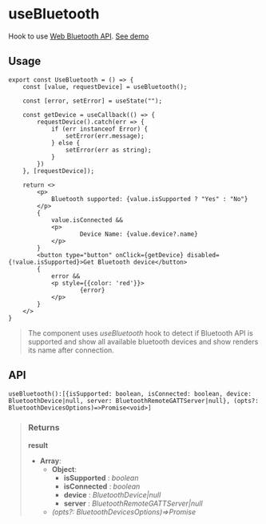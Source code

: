 # useBluetooth
Hook to use [Web Bluetooth API](https://developer.mozilla.org/en-US/docs/Web/API/Web_Bluetooth_API). [See demo](https://ndriadev.github.io/react-tools/#/hooks/api-dom/useBluetooth)

## Usage

```tsx
export const UseBluetooth = () => {
	const [value, requestDevice] = useBluetooth();

	const [error, setError] = useState("");

	const getDevice = useCallback(() => {
		requestDevice().catch(err => {
			if (err instanceof Error) {
				setError(err.message);
			} else {
				setError(err as string);
			}
		})
	}, [requestDevice]);

	return <>
		<p>
			Bluetooth supported: {value.isSupported ? "Yes" : "No"}
		</p>
		{
			value.isConnected &&
			<p>
					Device Name: {value.device?.name}
			</p>
		}
		<button type="button" onClick={getDevice} disabled={!value.isSupported}>Get Bluetooth device</button>
		{
			error &&
			<p style={{color: 'red'}}>
					{error}
			</p>
		}
	</>
}
```

> The component uses _useBluetooth_ hook to detect if Bluetooth API is supported and show all available bluetooth devices and show renders its name after connection.


## API

```tsx
useBluetooth():[{isSupported: boolean, isConnected: boolean, device: BluetoothDevice|null, server: BluetoothRemoteGATTServer|null}, (opts?: BluetoothDevicesOptions)=>Promise<void>]
```



> ### Returns
>
> __result__
> - __Array__:  
>     - __Object__:  
>         - __isSupported__ : _boolean_  
>         - __isConnected__ : _boolean_  
>         - __device__ : _BluetoothDevice|null_  
>         - __server__ : _BluetoothRemoteGATTServer|null_  
>     - _(opts?: BluetoothDevicesOptions)=>Promise<void>_  
>